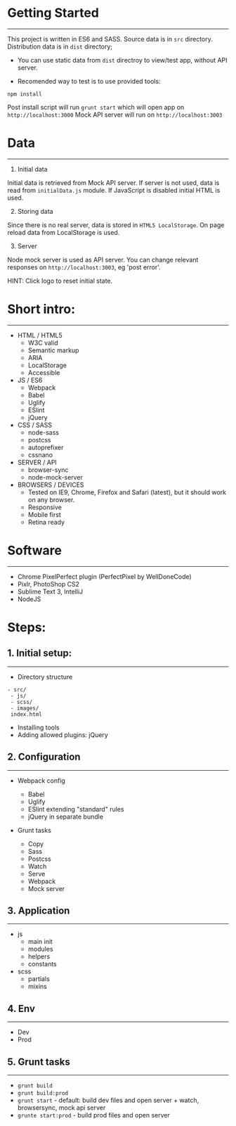 # Getting Started
-----------------------------------

This project is written in ES6 and SASS. 
Source data is in `src` directory.
Distribution data is in `dist` directory;

 - You can use static data from `dist` directroy to view/test app, without API server.

 - Recomended way to test is to use provided tools:

```shell
npm install
```

Post install script will run `grunt start` which will open app on `http://localhost:3000`
Mock API server will run on `http://localhost:3003`

# Data
-----------------------------------

1. Initial data 

Initial data is retrieved from Mock API server. If server is not used, data is read from `initialData.js` module. If JavaScript is disabled initial HTML is used.

2. Storing data

Since there is no real server, data is stored in `HTML5 LocalStorage`. On page reload data from LocalStorage is used.

3. Server

Node mock server is used as API server. You can change relevant responses on `http://localhost:3003`, eg 'post error'.

HINT: Click logo to reset initial state.


# Short intro:
-----------------------------------

- HTML / HTML5
	- W3C valid
	- Semantic markup
	- ARIA
	- LocalStorage
	- Accessible
- JS / ES6
	- Webpack
	- Babel
	- Uglify
	- ESlint
	- jQuery
- CSS / SASS	
	- node-sass
	- postcss
	- autoprefixer
	- cssnano
- SERVER / API
	- browser-sync
	- node-mock-server
- BROWSERS / DEVICES
	- Tested on IE9, Chrome, Firefox and Safari (latest), but it should work on any browser.
	- Responsive
	- Mobile first
	- Retina ready	

# Software
-----------------------------------

 - Chrome PixelPerfect plugin (PerfectPixel by WellDoneCode)
 - Pixlr, PhotoShop CS2
 - Sublime Text 3, IntelliJ
 - NodeJS

# Steps:

## 1. Initial setup:
-----------------------------------

- Directory structure

```
- src/
 - js/
 - scss/
 - images/
 index.html
```

- Installing tools
- Adding allowed plugins: jQuery

## 2. Configuration
-----------------------------------

- Webpack config
	- Babel
	- Uglify
	- ESlint extending "standard" rules
	- jQuery in separate bundle

- Grunt tasks
	- Copy
	- Sass
	- Postcss
	- Watch
	- Serve
	- Webpack
	- Mock server

## 3. Application
-----------------------------------

- js
	- main init
	- modules
	- helpers
	- constants
- scss
	- partials
	- mixins

## 4. Env
-----------------------------------
 - Dev
 - Prod


## 5. Grunt tasks
-----------------------------------
 - `grunt build`
 - `grunt build:prod`
 - `grunt start` - default: build dev files and open server + watch, browsersync, mock api server
 - `grunte start:prod` - build prod files and open server


